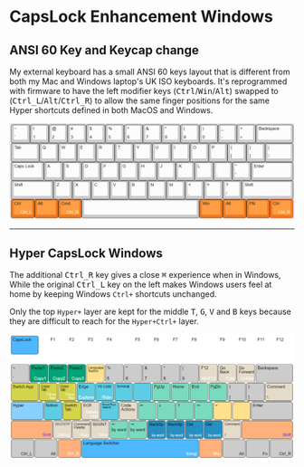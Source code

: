 # CapsLock Enhancement Windows

## ANSI 60 Key and Keycap change

My external keyboard has a small ANSI 60 keys layout that is different from both my Mac and Windows laptop's UK ISO keyboards. It's reprogrammed with firmware to have the left modifier keys (<kbd>Ctrl</kbd>/<kbd>Win</kbd>/<kbd>Alt</kbd>) swapped to (<kbd>Ctrl_L</kbd>/<kbd>Alt</kbd>/<kbd>Ctrl_R</kbd>) to allow the same finger positions for the same Hyper shortcuts defined in both MacOS and Windows.

![ansi-60](../docs/img/ansi-60-remapped.png)

------------------------

## Hyper CapsLock Windows

The additional <kbd>Ctrl_R</kbd> key gives a close <kbd>⌘</kbd> experience when in Windows, While the original <kbd>Ctrl_L</kbd> key on the left makes Windows users feel at home by keeping Windows `Ctrl+` shortcuts unchanged.

Only the top `Hyper+` layer are kept for the middle <kbd>T</kbd>, <kbd>G</kbd>, <kbd>V</kbd> and <kbd>B</kbd> keys because they are difficult to reach for the `Hyper+Ctrl+` layer.

![hyper-win](/win/images/hyper-caps-lock-win.png)
